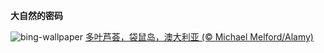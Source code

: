
**大自然的密码**

![bing-wallpaper](https://www.bing.com/th?id=OHR.FibonacciAloe_ZH-CN8974137481_1920x1080.jpg)
[多叶芦荟，袋鼠岛，澳大利亚 (© Michael Melford/Alamy)](https://www.bing.com/search?q=%E6%96%90%E6%B3%A2%E9%82%A3%E5%A5%91%E7%BA%AA%E5%BF%B5%E6%97%A5&amp;form=hpcapt&amp;mkt=zh-cn)
  
